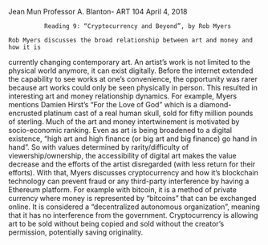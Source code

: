Jean Mun
Professor A. Blanton- ART 104
April 4, 2018

		      Reading 9: “Cryptocurrency and Beyond”, by Rob Myers
          
	Rob Myers discusses the broad relationship between art and money and how it is
  currently changing contemporary art. An artist’s work is not limited to the
  physical world anymore, it can exist digitally. Before the internet extended
  the capability to see works at one’s convenience, the opportunity was rarer
  because art works could only be seen physically in person. This resulted in 
  interesting art and money relationship dynamics. For example, Myers mentions 
  Damien Hirst’s “For the Love of God” which is a diamond-encrusted platinum cast
  of a real human skull, sold for fifty million pounds of sterling. Much of the
  art and money intertwinement is motivated by socio-economic ranking. Even as 
  art is being broadened to a digital existence, “high art and high finance (or
  big art and big finance) go hand in hand”. So with values determined by 
  rarity/difficulty of viewership/ownership, the accessibility of digital art
  makes the value decrease and the efforts of the artist disregarded (with
  less return for their efforts). With that, Myers discusses cryptocurrency
  and how it’s blockchain technology can prevent fraud or any third-party 
  interference by having a Ethereum platform. For example with bitcoin, it is
  a method of private currency where money is represented by “bitcoins” that can
  be exchanged online. It is considered a “decentralized autonomous organization”,
  meaning that it has no interference from the government. Cryptocurrency is 
  allowing art to be sold without being copied and sold without the creator’s
  permission, potentially saving originality. 
